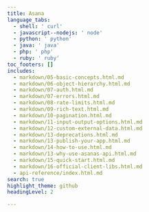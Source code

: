 ```yaml
---
title: Asana
language_tabs:
  - shell: ' curl'
  - javascript--nodejs: ' node'
  - python: ' python'
  - java: ' java'
  - php: ' php'
  - ruby: ' ruby'
toc_footers: []
includes:
  - markdown/05-basic-concepts.html.md
  - markdown/06-object-hierarchy.html.md
  - markdown/07-auth.html.md
  - markdown/07-errors.html.md
  - markdown/08-rate-limits.html.md
  - markdown/09-rich-text.html.md
  - markdown/10-pagination.html.md
  - markdown/11-input-output-options.html.md
  - markdown/12-custom-external-data.html.md
  - markdown/13-deprecations.html.md
  - markdown/13-publish-your-app.html.md
  - markdown/14-how-to-use.html.md
  - markdown/13-why-use-asanas-api.html.md
  - markdown/15-quick-start.html.md
  - markdown/16-official-client-libs.html.md
  - api-reference/index.html.md
search: true
highlight_theme: github
headingLevel: 2

---
```

